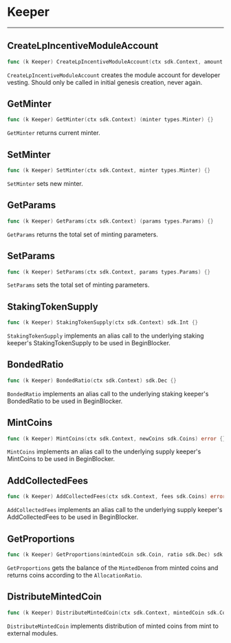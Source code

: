 # Keeper

---

## CreateLpIncentiveModuleAccount
```go
func (k Keeper) CreateLpIncentiveModuleAccount(ctx sdk.Context, amount sdk.Coin) {}
```

`CreateLpIncentiveModuleAccount` creates the module account for developer vesting.
Should only be called in initial genesis creation, never again.

## GetMinter
```go
func (k Keeper) GetMinter(ctx sdk.Context) (minter types.Minter) {}
```

`GetMinter` returns current minter.

## SetMinter
```go
func (k Keeper) SetMinter(ctx sdk.Context, minter types.Minter) {}
```

`SetMinter` sets new minter.

## GetParams
```go
func (k Keeper) GetParams(ctx sdk.Context) (params types.Params) {}
```

`GetParams` returns the total set of minting parameters.

## SetParams
```go
func (k Keeper) SetParams(ctx sdk.Context, params types.Params) {}
```

`SetParams` sets the total set of minting parameters.

## StakingTokenSupply
```go
func (k Keeper) StakingTokenSupply(ctx sdk.Context) sdk.Int {}
```

`StakingTokenSupply` implements an alias call to the underlying staking keeper's StakingTokenSupply to be used in BeginBlocker.

## BondedRatio
```go
func (k Keeper) BondedRatio(ctx sdk.Context) sdk.Dec {}
```

`BondedRatio` implements an alias call to the underlying staking keeper's BondedRatio to be used in BeginBlocker.

## MintCoins
```go
func (k Keeper) MintCoins(ctx sdk.Context, newCoins sdk.Coins) error {}
```

`MintCoins` implements an alias call to the underlying supply keeper's MintCoins to be used in BeginBlocker.

## AddCollectedFees
```go
func (k Keeper) AddCollectedFees(ctx sdk.Context, fees sdk.Coins) error {}
```

`AddCollectedFees` implements an alias call to the underlying supply keeper's AddCollectedFees to be used in BeginBlocker.

## GetProportions
```go
func (k Keeper) GetProportions(mintedCoin sdk.Coin, ratio sdk.Dec) sdk.Coin {}
```

`GetProportions` gets the balance of the `MintedDenom` from minted coins and returns coins according to the `AllocationRatio`.

## DistributeMintedCoin
```go
func (k Keeper) DistributeMintedCoin(ctx sdk.Context, mintedCoin sdk.Coin) error {}
```

`DistributeMintedCoin` implements distribution of minted coins from mint to external modules.
